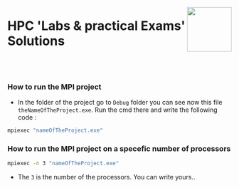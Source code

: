 <p><a href="https://www.asu.edu.eg/"><img align="right" src="https://ums.asu.edu.eg/images/logo.png" width="100" /></a></p>
<div align=left>
<h1>
  HPC 'Labs & practical Exams' Solutions
</h1>
</div>
<br>
<br>

### How to run the MPI project
- In the folder of the project go to `Debug` folder you can see now this file `theNameOfTheProject.exe`. Run the cmd there and write the following code :
```bash
mpiexec "nameOfTheProject.exe"
```
### How to run the MPI project on a specefic number of processors
```bash
mpiexec -n 3 "nameOfTheProject.exe"
```
- The `3` is the number of the processors. You can write yours..
